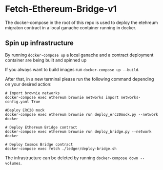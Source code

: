 # Fetch-Ethereum-Bridge-v1
The docker-compose in the root of this repo is used to deploy the etehreum migraton contract in a local ganache container running in docker.

## Spin up infrastructure
By running `docker-compose up` a local ganache and a contract deployment container are being built and spinned up

If you always want to build images run `docker-compose up --build`.

After that, in a new terminal please run the following command depending on your desired action:
```/bin/bash
# Import brownie networks
docker-compose exec ethereum brownie networks import networks-config.yaml True

#Deploy ERC20 mock
docker-compose exec ethereum brownie run deploy_erc20mock.py --network docker

# Deploy Ethereum Bridge contract
docker-compose exec ethereum brownie run deploy_bridge.py --network docker

# Deploy Cosmos Bridge contract
docker-compose exec fetch ./ledger/deploy-bridge.sh
```

The infrastructure can be deleted by running `docker-compose down --volumes`.